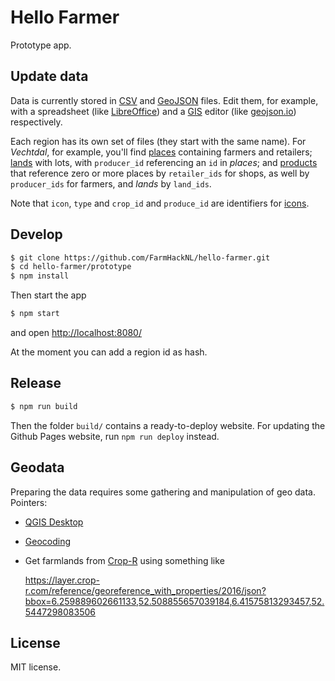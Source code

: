 # Hello Farmer

Prototype app.


## Update data

Data is currently stored in [CSV](https://en.wikipedia.org/wiki/Comma-separated_values) and
[GeoJSON](https://en.wikipedia.org/wiki/GeoJSON) files. Edit them, for example, with
a spreadsheet (like [LibreOffice](http://libreoffice.org/)) and a
[GIS](https://en.wikipedia.org/wiki/Geographic_information_system) editor (like [geojson.io](http://geojson.io))
respectively.

Each region has its own set of files (they start with the same name). For _Vechtdal_, for
example, you'll find [places](https://github.com/FarmHackNL/hello-farmer/blob/master/prototype/vechtdal.places.csv)
containing farmers and retailers; [lands](https://github.com/FarmHackNL/hello-farmer/blob/master/prototype/vechtdal.lands.geojson)
with lots, with `producer_id` referencing an `id` in _places_; and [products](https://github.com/FarmHackNL/hello-farmer/blob/master/prototype/vechtdal.products.csv)
that reference zero or more places by `retailer_ids` for shops, as well by `producer_ids` for
farmers, and _lands_ by `land_ids`.

Note that `icon`, `type` and `crop_id` and `produce_id` are identifiers for [icons](https://github.com/FarmHackNL/hello-farmer/tree/master/prototype/src/assets/icons).


## Develop

 ```sh
 $ git clone https://github.com/FarmHackNL/hello-farmer.git
 $ cd hello-farmer/prototype
 $ npm install
 ```

Then start the app

```sh
$ npm start
```

and open [http://localhost:8080/](http://localhost:8080/)

At the moment you can add a region id as hash.


## Release

```sh
$ npm run build
```

Then the folder `build/` contains a ready-to-deploy website.
For updating the Github Pages website, run `npm run deploy` instead.


## Geodata

Preparing the data requires some gathering and manipulation of geo data. Pointers:

* [QGIS Desktop](http://qgis.org/)
* [Geocoding](http://www.freegeocoding.com/batch.php)
* Get farmlands from [Crop-R](https://www.crop-r.com/) using something like

    https://layer.crop-r.com/reference/georeference_with_properties/2016/json?bbox=6.259889602661133,52.508855657039184,6.41575813293457,52.5447298083506


## License

MIT license.
